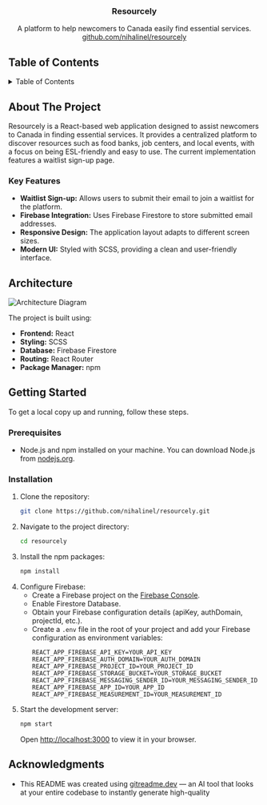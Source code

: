 <div align="center">

<h3 align="center">Resourcely</h3>

  <p align="center">
    A platform to help newcomers to Canada easily find essential services.
    <br />
     <a href="https://github.com/nihalinel/resourcely">github.com/nihalinel/resourcely</a>
  </p>
</div>

## Table of Contents

<details>
  <summary>Table of Contents</summary>
  <ol>
    <li>
      <a href="#about-the-project">About The Project</a>
      <ul>
        <li><a href="#key-features">Key Features</a></li>
      </ul>
    </li>
    <li><a href="#architecture">Architecture</a></li>
    <li>
      <a href="#getting-started">Getting Started</a>
      <ul>
        <li><a href="#prerequisites">Prerequisites</a></li>
        <li><a href="#installation">Installation</a></li>
      </ul>
    </li>
    <li><a href="#acknowledgments">Acknowledgments</a></li>
  </ol>
</details>

## About The Project

Resourcely is a React-based web application designed to assist newcomers to Canada in finding essential services. It provides a centralized platform to discover resources such as food banks, job centers, and local events, with a focus on being ESL-friendly and easy to use. The current implementation features a waitlist sign-up page.

### Key Features

- **Waitlist Sign-up:** Allows users to submit their email to join a waitlist for the platform.
- **Firebase Integration:** Uses Firebase Firestore to store submitted email addresses.
- **Responsive Design:**  The application layout adapts to different screen sizes.
- **Modern UI:** Styled with SCSS, providing a clean and user-friendly interface.

## Architecture

![Architecture Diagram](https://github.com/user-attachments/assets/75adc7aa-7719-4c4f-a9bb-3ba847e12e9f)

The project is built using:

- **Frontend:** React
- **Styling:** SCSS
- **Database:** Firebase Firestore
- **Routing:** React Router
- **Package Manager:** npm

## Getting Started

To get a local copy up and running, follow these steps.

### Prerequisites

- Node.js and npm installed on your machine. You can download Node.js from [nodejs.org](https://nodejs.org/).

### Installation

1. Clone the repository:
   ```sh
   git clone https://github.com/nihalinel/resourcely.git
   ```
2. Navigate to the project directory:
   ```sh
   cd resourcely
   ```
3. Install the npm packages:
   ```sh
   npm install
   ```
4. Configure Firebase:
   - Create a Firebase project on the [Firebase Console](https://console.firebase.google.com/).
   - Enable Firestore Database.
   - Obtain your Firebase configuration details (apiKey, authDomain, projectId, etc.).
   - Create a `.env` file in the root of your project and add your Firebase configuration as environment variables:
     ```
     REACT_APP_FIREBASE_API_KEY=YOUR_API_KEY
     REACT_APP_FIREBASE_AUTH_DOMAIN=YOUR_AUTH_DOMAIN
     REACT_APP_FIREBASE_PROJECT_ID=YOUR_PROJECT_ID
     REACT_APP_FIREBASE_STORAGE_BUCKET=YOUR_STORAGE_BUCKET
     REACT_APP_FIREBASE_MESSAGING_SENDER_ID=YOUR_MESSAGING_SENDER_ID
     REACT_APP_FIREBASE_APP_ID=YOUR_APP_ID
     REACT_APP_FIREBASE_MEASUREMENT_ID=YOUR_MEASUREMENT_ID
     ```
5. Start the development server:
   ```sh
   npm start
   ```
   Open [http://localhost:3000](http://localhost:3000) to view it in your browser.

## Acknowledgments

- This README was created using [gitreadme.dev](https://gitreadme.dev) — an AI tool that looks at your entire codebase to instantly generate high-quality
